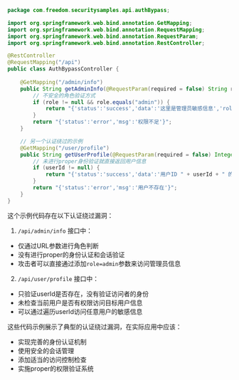 ```java
package com.freedom.securitysamples.api.authBypass;

import org.springframework.web.bind.annotation.GetMapping;
import org.springframework.web.bind.annotation.RequestMapping;
import org.springframework.web.bind.annotation.RequestParam;
import org.springframework.web.bind.annotation.RestController;

@RestController
@RequestMapping("/api")
public class AuthBypassController {
    
    @GetMapping("/admin/info")
    public String getAdminInfo(@RequestParam(required = false) String role) {
        // 不安全的角色验证方式
        if (role != null && role.equals("admin")) {
            return "{'status':'success','data':'这里是管理员敏感信息','role':'admin'}";
        }
        return "{'status':'error','msg':'权限不足'}";
    }

    // 另一个认证绕过的示例
    @GetMapping("/user/profile")
    public String getUserProfile(@RequestParam(required = false) Integer userId) {
        // 未进行proper身份验证就直接返回用户信息
        if (userId != null) {
            return "{'status':'success','data':'用户ID " + userId + " 的个人信息','sensitive':'银行卡号:6222***'}";
        }
        return "{'status':'error','msg':'用户不存在'}";
    }
}
```

这个示例代码存在以下认证绕过漏洞：

1. `/api/admin/info` 接口中：
- 仅通过URL参数进行角色判断
- 没有进行proper的身份认证和会话验证
- 攻击者可以直接通过添加`role=admin`参数来访问管理员信息

2. `/api/user/profile` 接口中：
- 只验证userId是否存在，没有验证访问者的身份
- 未检查当前用户是否有权限访问目标用户信息
- 可以通过遍历userId访问任意用户的敏感信息

这些代码示例展示了典型的认证绕过漏洞，在实际应用中应该：
- 实现完善的身份认证机制
- 使用安全的会话管理
- 添加适当的访问控制检查
- 实施proper的权限验证系统